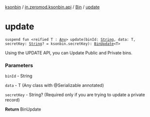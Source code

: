 [ksonbin](../../index.md) / [in.zeromod.ksonbin.api](../index.md) / [Bin](index.md) / [update](./update.md)

# update

`suspend fun <reified T : `[`Any`](https://kotlinlang.org/api/latest/jvm/stdlib/kotlin/-any/index.html)`> update(binId: `[`String`](https://kotlinlang.org/api/latest/jvm/stdlib/kotlin/-string/index.html)`, data: T, secretKey: `[`String`](https://kotlinlang.org/api/latest/jvm/stdlib/kotlin/-string/index.html)`? = ksonbin.secretKey): `[`BinUpdate`](../-bin-update/index.md)`<T>`

Using the UPDATE API, you can Update Public and Private bins.

### Parameters

`binId` - String

`data` - T (Any class with @Serializable annotated)

`secretKey` - String? (Required only if you are trying to update a private record)

**Return**
BinUpdate

